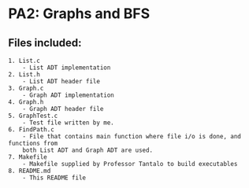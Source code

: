 # PA2: Graphs and BFS
## Files included:
    1. List.c
        - List ADT implementation
    2. List.h
        - List ADT header file
    3. Graph.c
        - Graph ADT implementation
    4. Graph.h
        - Graph ADT header file
    5. GraphTest.c
        - Test file written by me.
    6. FindPath.c
        - File that contains main function where file i/o is done, and functions from
        both List ADT and Graph ADT are used.
    7. Makefile
        - Makefile supplied by Professor Tantalo to build executables
    8. README.md
        - This README file
